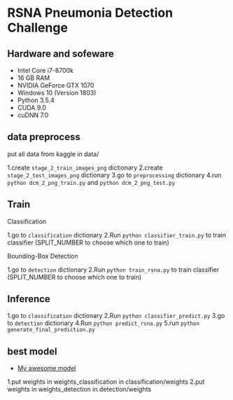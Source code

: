 # RSNA Pneumonia Detection Challenge

## Hardware and sofeware
* Intel Core i7-8700k
* 16 GB RAM
* NVIDIA GeForce GTX 1070
* Windows 10 (Version 1803)
* Python 3.5.4
* CUDA 9.0
* cuDNN 7.0

## data preprocess

put all data from kaggle in data/

1.create `stage_2_train_images_png` dictionary
2.create `stage_2_test_images_png` dictionary
3.go to `preprocessing` dictionary
4.run `python dcm_2_png_train.py` and `python dcm_2_png_test.py`

## Train

Classification

1.go to `classification` dictionary
2.Run `python classifier_train.py` to train classifier (SPLIT_NUMBER to choose which one to train)

Bounding-Box Detection

1.go to `detection` dictionary
2.Run `python train_rsna.py` to train classifier (SPLIT_NUMBER to choose which one to train)

## Inference

1.go to `classification` dictionary
2.Run `python classifier_predict.py`
3.go to `detection` dictionary
4.Run `python predict_rsna.py`
5.run `python generate_final_prediction.py`

## best model

- [My awesome model](https://drive.google.com/file/d/1jdxkmAVYBW68IbTOwfrVSeEIQO8ZWHXU/view?usp=sharing) 

1.put weights in weights_classification in classification/weights
2.put weights in weights_detection in detection/weights